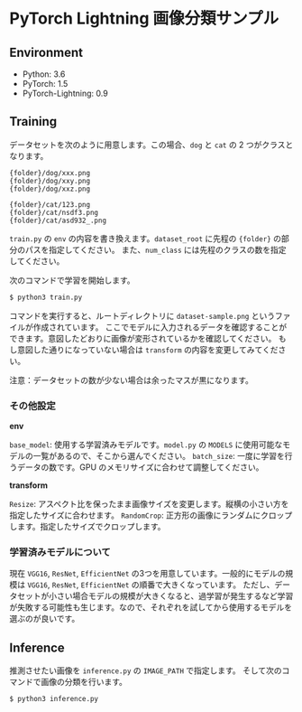 # PyTorch Lightning 画像分類サンプル

## Environment

- Python: 3.6
- PyTorch: 1.5
- PyTorch-Lightning: 0.9

## Training

データセットを次のように用意します。この場合、`dog` と `cat` の 2 つがクラスとなります。

```
{folder}/dog/xxx.png
{folder}/dog/xxy.png
{folder}/dog/xxz.png

{folder}/cat/123.png
{folder}/cat/nsdf3.png
{folder}/cat/asd932_.png
```

`train.py` の `env` の内容を書き換えます。`dataset_root` に先程の `{folder}` の部分のパスを指定してください。
また、`num_class` には先程のクラスの数を指定してください。

次のコマンドで学習を開始します。

```sh
$ python3 train.py
```

コマンドを実行すると、ルートディレクトリに `dataset-sample.png` というファイルが作成されています。
ここでモデルに入力されるデータを確認することができます。意図したどおりに画像が変形されているかを確認してください。
もし意図した通りになっていない場合は `transform` の内容を変更してみてください。

注意：データセットの数が少ない場合は余ったマスが黒になります。

### その他設定

**env**

`base_model`: 使用する学習済みモデルです。`model.py` の `MODELS` に使用可能なモデルの一覧があるので、そこから選んでください。
`batch_size`: 一度に学習を行うデータの数です。GPU のメモリサイズに合わせて調整してください。

**transform**

`Resize`: アスペクト比を保ったまま画像サイズを変更します。縦横の小さい方を指定したサイズに合わせます。
`RandomCrop`: 正方形の画像にランダムにクロップします。指定したサイズでクロップします。

### 学習済みモデルについて

現在 `VGG16`, `ResNet`, `EfficientNet` の3つを用意しています。一般的にモデルの規模は `VGG16`, `ResNet`, `EfficientNet` の順番で大きくなっています。
ただし、データセットが小さい場合モデルの規模が大きくなると、過学習が発生するなど学習が失敗する可能性も生じます。なので、それぞれを試してから使用するモデルを選ぶのが良いです。

## Inference

推測させたい画像を `inference.py` の `IMAGE_PATH` で指定します。
そして次のコマンドで画像の分類を行います。

```sh
$ python3 inference.py
```
